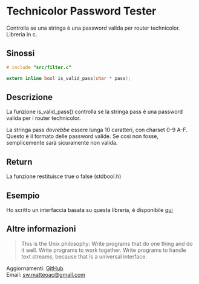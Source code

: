 # Technicolor Password Tester #

Controlla se una stringa è una password valida per router technicolor. Libreria in c.

## Sinossi ##

```c
# include "src/filter.c"

extern inline bool is_valid_pass(char * pass);
```

## Descrizione ##

La funzione is_valid_pass() controlla se la stringa pass è una password valida
per i router technicolor.

La stringa pass *dovrebbe* essere lunga 10 caratteri, con charset 0-9 A-F. 
Questo è il formato delle password valide. Se così non fosse, semplicemente sarà
sicuramente non valida.


## Return ##

La funzione restituisce true o false (stdbool.h)


## Esempio ##

Ho scritto un interfaccia basata su questa libreria, è disponibile 
[qui](https://github.com/matteoalessiocarrara/technicolor-password-tester)


## Altre informazioni ##

> This is the Unix philosophy: Write programs that do one thing and do it well.
Write programs to work together. Write programs to handle text streams, because
that is a universal interface.

Aggiornamenti: [GitHub](http://github.com/matteoalessiocarrara/lib-technicolor-password-tester)  
Email: sw.matteoac@gmail.com  

